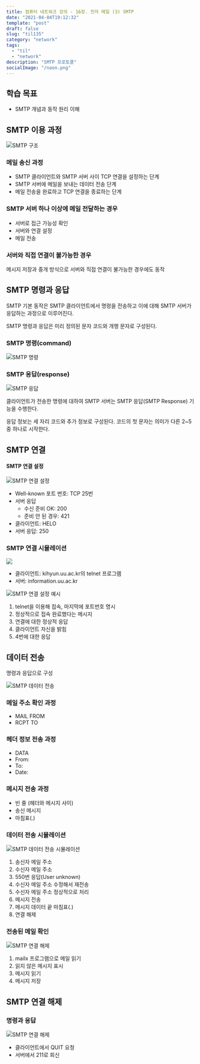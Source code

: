 ```yaml
---
title: 컴퓨터 네트워크 강의 - 16장. 전자 메일 (3) SMTP
date: "2021-04-04T19:12:32"
template: "post"
draft: false
slug: "til135"
category: "network"
tags:
  - "til"
  - "network"
description: "SMTP 프로토콜"
socialImage: "/naon.png"
---
```


## 학습 목표
- SMTP 개념과 동작 원리 이해

## SMTP 이용 과정
![SMTP 구조](/media/til135-1.jpg)

### 메일 송신 과정
- SMTP 클라이언트와 SMTP 서버 사이 TCP 연결을 설정하는 단계
- SMTP 서버에 메일을 보내는 데이터 전송 단계
- 메일 전송을 완료하고 TCP 연결을 종료하는 단계

### SMTP 서버 하나 이상에 메일 전달하는 경우
- 서버로 접근 가능성 확인
- 서버와 연결 설정
- 메일 전송

### 서버와 직접 연결이 불가능한 경우
메시지 저장과 중개 방식으로 서버와 직접 연결이 불가능한 경우에도 동작

## SMTP 명령과 응답
SMTP 기본 동작은 SMTP 클라이언트에서 명령을 전송하고 이에 대해 SMTP 서버가 응답하는 과정으로 이루어진다.

SMTP 명령과 응답은 미리 정의된 문자 코드와 개행 문자로 구성된다.

### SMTP 명령(command)
![SMTP 명령](/media/til135-2.png)

### SMTP 응답(response)
![SMTP 응답](/media/til135-3.png)

클라이언트가 전송한 명령에 대하여 SMTP 서버는 SMTP 응답(SMTP Response) 기능을 수행한다.

응답 정보는 세 자리 코드와 추가 정보로 구성된다. 코드의 첫 문자는 의미가 다른 2~5 중 하나로 시작한다.

## SMTP 연결
#### SMTP 연결 설정
![SMTP 연결 설정](/media/til135-4.jpg)
- Well-known 포트 번호: TCP 25번
- 서버 응답
  - 수신 준비 OK: 200
  - 준비 안 된 경우: 421
- 클라이언트: HELO
- 서버 응답: 250

### SMTP 연결 시뮬레이션
![](/media/til135-6.jpg)
- 클라이언트: kihyun.uu.ac.kr의 telnet 프로그램
- 서버: information.uu.ac.kr

![SMTP 연결 설정 예시](/media/til135-5.jpg)

1) telnet을 이용해 접속, 마지막에 포트번호 명시
2) 정상적으로 접속 완료했다는 메시지
3) 연결에 대한 정상적 응답
4) 클라이언트 자신을 밝힘
5) 4번에 대한 응답

## 데이터 전송
명령과 응답으로 구성

![SMTP 데이터 전송](/media/til135-7.jpg)

### 메일 주소 확인 과정
- MAIL FROM
- RCPT TO

### 헤더 정보 전송 과정
- DATA
- From:
- To:
- Date:

### 메시지 전송 과정
- 빈 줄 (헤더와 메시지 사이)
- 송신 메시지
- 마침표(.)

### 데이터 전송 시뮬레이션
![SMTP 데이터 전송 시뮬레이션](/media/til135-8.jpg)

1) 송신자 메일 주소
2) 수신자 메일 주소
3) 550번 응답(User unknown)
4) 수신자 메일 주소 수정해서 재전송
5) 수신자 메일 주소 정상적으로 처리
6) 메시지 전송
7) 메시지 데이터 끝 마침표(.)
8) 연결 해제

### 전송된 메일 확인
![SMTP 연결 해제](/media/til135-10.jpg)

1) mailx 프로그램으로 메일 읽기
2) 읽지 않은 메시지 표시
3) 메시지 읽기
4) 메시지 저장

## SMTP 연결 해제
### 명령과 응답
![SMTP 연결 해제](/media/til135-9.jpg)

- 클라이언트에서 QUIT 요청
- 서버에서 211로 회신